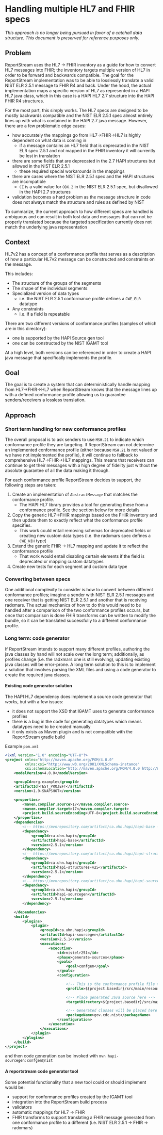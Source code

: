 # Handling multiple HL7 and FHIR specs

_This approach is no longer being pursued in favor of a catchall data structure. This document is preserved for
reference purposes only._

## Problem

ReportStream uses the HL7 -> FHIR inventory as a guide for how to convert HL7 messages into FHIR; the inventory targets
multiple version of HL7 in order to be forward and backwards compatible. The goal for the ReportStream implementation
was to be able to losslessly translate a valid NIST ELR 2.5.1 message to FHIR R4 and back. Under the hood, the actual
implementation maps a specific version of HL7 as represented in a HAPI HL7 java class, which in this case is a
HAPI HL7 2.7 structure into the HAPI FHIR R4 structures.

For the most part, this simply works. The HL7 specs are designed to be mostly backwards compatible and the NIST ELR
2.5.1 spec almost entirely lines up with what is contained in the HAPI 2.7 java message. However, there are a few
problematic edge cases:

- how accurately the mappings go from HL7->FHIR->HL7 is highly dependent on what data is coming in
    - if a message contains an HL7 field that is deprecated in the NIST ELR spec 2.5.1 and not mapped in the FHIR
      inventory it will currently be lost in translation
- there are some fields that are deprecated in the 2.7 HAPI structures but allowed in the NIST ELR 2.5.1
    - these required special workarounds in the mappings
- there are cases where the NIST ELR 2.5.1 spec and the HAPI structures are incompatible
    - `CE` is a valid value for `OBX.2` in the NIST ELR 2.5.1 spec, but disallowed in the HAPI 2.7 structures
- validation becomes a hard problem as the message structure in code does not always match the structure and rules as
  defined by NIST

To summarize, the current approach to how different specs are handled is ambiguous and can result in both lost data and
messages that can not be properly translated because the targeted specification currently does not match the underlying java
representation

## Context

HL7v2 has a concept of a conformance profile that serves as a description of how a particular HL7v2 message can be
constructed and constraints on the message.

This includes:

- The structure of the groups of the segments
- The shape of the individual segments
- Specialized version of data types
    - i.e. the NIST ELR 2.5.1 conformance profile defines a `CWE_ELR` datatype
- Any constraints
    - i.e. if a field is repeatable

There are two different versions of conformance profiles (samples of which are in this directory):

- one is supported by the HAPI Source gen tool
- one can be constructed by the NIST IGAMT tool

At a high level, both versions can be referenced in order to create a HAPI java message that specifically implements the
profile.

## Goal

The goal is to create a system that can deterministically handle mapping from HL7->FHIR->HL7 when ReportStream
knows that the message lines up with a defined conformance profile allowing us to guarantee senders/receivers a lossless
translation.

## Approach

### Short term handling for new conformance profiles

The overall proposal is to ask senders to use `MSH.21` to indicate which conformance profile they are targeting. If
ReportStream can not determine an implemented conformance profile (either because `MSH.21` is not valued or we have not
implemented the profile), it will continue to fallback to comprehensive HL7->FHIR->HL7 mappings. This means that
receivers can continue to get their messages with a high degree of fidelity just without the absolute guarantee of all
the data making it through.

For each conformance profile ReportStream decides to support, the following steps are taken:

1. Create an implementation of `AbstractMessage` that matches the conformance profile.
    - The HAPI HL7 library provides a tool for generating these from a conformance profile. See the section below for
      more details
2. Copy the generic HL7->FHIR mappings based on the FHIR inventory and then update them to exactly reflect what the
   conformance profile specifies.
    - This work could entail removing schemas for deprecated fields or creating new custom data types (i.e. the radxmars
      spec defines a `CWE_NIH` type)
3. Extend the generic FHIR -> HL7 mapping and update it to reflect the conformance profile
    - That work would entail disabling certain elements if the field is deprecated or mapping custom datatypes
4. Create new tests for each segment and custom data type

### Converting between specs

One additional complexity to consider is how to convert between different conformance profiles; imagine a sender with
NIST ELR 2.5.1 messages and one receiver that is getting NIST ELR 2.5.1 and another that is receiving radxmars. The
actual mechanics of how to do this would need to be handled after a comparison of the two conformance profiles occurs,
but once that comparison is done FHIR transforms can be written to modify the bundle, so it can be translated
successfully to a different conformance profile.

### Long term: code generator

If ReportStream intends to support many different profiles, authoring the java classes by hand will not scale over the
long term; additionally, as profiles change (i.e. the radxmars one is still evolving), updating existing java classes
will be error-prone. A long term solution to this is to implement a solution that involves parsing the XML files and
using a code generator to create the required java classes.

#### Existing code generator solution

The HAPI HL7 dependency does implement a source code generator that _works_, but with a few issues:

- it does not support the XSD that IGAMT uses to generate conformance profiles
- there is a bug in the code for generating datatypes which means datatypes need to be created manually
- it only exists as Maven plugin and is not compatible with the ReportStream gradle build

Example `pom.xml`

```xml
<?xml version="1.0" encoding="UTF-8"?>
<project xmlns="http://maven.apache.org/POM/4.0.0"
         xmlns:xsi="http://www.w3.org/2001/XMLSchema-instance"
         xsi:schemaLocation="http://maven.apache.org/POM/4.0.0 http://maven.apache.org/xsd/maven-4.0.0.xsd">
    <modelVersion>4.0.0</modelVersion>

    <groupId>org.example</groupId>
    <artifactId>TEST_PROJEFT</artifactId>
    <version>1.0-SNAPSHOT</version>

    <properties>
        <maven.compiler.source>17</maven.compiler.source>
        <maven.compiler.target>17</maven.compiler.target>
        <project.build.sourceEncoding>UTF-8</project.build.sourceEncoding>
    </properties>
    <dependencies>
        <!-- https://mvnrepository.com/artifact/ca.uhn.hapi/hapi-base -->
        <dependency>
            <groupId>ca.uhn.hapi</groupId>
            <artifactId>hapi-base</artifactId>
            <version>2.5.1</version>
        </dependency>
        <!-- https://mvnrepository.com/artifact/ca.uhn.hapi/hapi-structures-v25 -->
        <dependency>
            <groupId>ca.uhn.hapi</groupId>
            <artifactId>hapi-structures-v25</artifactId>
            <version>2.5.1</version>
        </dependency>
        <!-- https://mvnrepository.com/artifact/ca.uhn.hapi/hapi-sourcegen -->
        <dependency>
            <groupId>ca.uhn.hapi</groupId>
            <artifactId>hapi-sourcegen</artifactId>
            <version>2.5.1</version>
        </dependency>

    </dependencies>
    <build>
        <plugins>
            <plugin>
                <groupId>ca.uhn.hapi</groupId>
                <artifactId>hapi-sourcegen</artifactId>
                <version>2.5.1</version>
                <executions>
                    <execution>
                        <id>nistelr251</id>
                        <phase>generate-sources</phase>
                        <goals>
                            <goal>confgen</goal>
                        </goals>
                        <configuration>

                            <!-- This is the conformance profile file to use -->
                            <profile>${project.basedir}/src/main/resources/hl7/profiles/nist-elr-2.5.1.xml</profile>

                            <!-- Place generated Java source here -->
                            <targetDirectory>${project.basedir}/src/main/java</targetDirectory>

                            <!-- Generated classes will be placed here -->
                            <packageName>gov.cdc.nist</packageName>
                        </configuration>
                    </execution>
                </executions>
            </plugin>
        </plugins>
    </build>
</project>
```

and then code generation can be invoked with `mvn hapi-sourcegen:confgen@nist`

#### A reportstream code generator tool

Some potential functionality that a new tool could or should implement would be:

- support for conformance profiles created by the IGAMT tool
- integration into the ReportStream build process
- validators
- automatic mappings for HL7 -> FHIR
- FHIR transforms to support translating a FHIR message generated from one conformance profile to a different (i.e. NIST
  ELR 2.5.1 -> FHIR -> radxmars)
